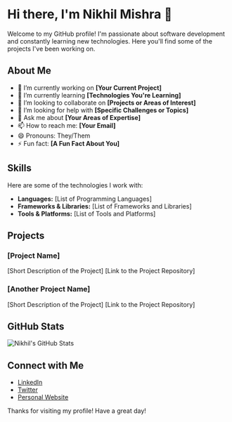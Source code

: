 # Hi there, I'm Nikhil Mishra 👋

Welcome to my GitHub profile! I'm passionate about software development and constantly learning new technologies. Here you'll find some of the projects I've been working on.

## About Me

- 🔭 I’m currently working on **[Your Current Project]**
- 🌱 I’m currently learning **[Technologies You're Learning]**
- 👯 I’m looking to collaborate on **[Projects or Areas of Interest]**
- 🤔 I’m looking for help with **[Specific Challenges or Topics]**
- 💬 Ask me about **[Your Areas of Expertise]**
- 📫 How to reach me: **[Your Email]**
- 😄 Pronouns: They/Them
- ⚡ Fun fact: **[A Fun Fact About You]**

## Skills

Here are some of the technologies I work with:

- **Languages:** [List of Programming Languages]
- **Frameworks & Libraries:** [List of Frameworks and Libraries]
- **Tools & Platforms:** [List of Tools and Platforms]

## Projects

### [Project Name]
[Short Description of the Project]
[Link to the Project Repository]

### [Another Project Name]
[Short Description of the Project]
[Link to the Project Repository]

## GitHub Stats

![Nikhil's GitHub Stats](https://github-readme-stats.vercel.app/api?username=NIKHILMISHRA-198&show_icons=true&theme=radical)

## Connect with Me

- [LinkedIn](https://www.linkedin.com/in/your-profile)
- [Twitter](https://twitter.com/your-profile)
- [Personal Website](https://yourwebsite.com)

Thanks for visiting my profile! Have a great day!
